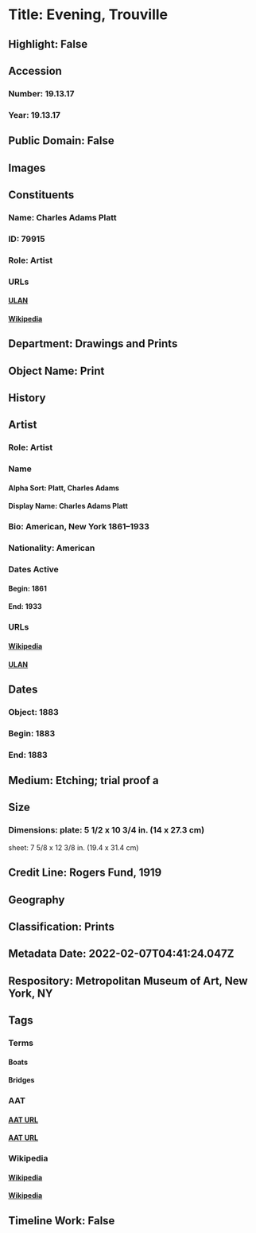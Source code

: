 # Title: Evening, Trouville
## Highlight: False
## Accession
### Number: 19.13.17
### Year: 19.13.17
## Public Domain: False
## Images
## Constituents
### Name: Charles Adams Platt
### ID: 79915
### Role: Artist
### URLs
#### [ULAN](http://vocab.getty.edu/page/ulan/500012616)
#### [Wikipedia](https://www.wikidata.org/wiki/Q2958363)
## Department: Drawings and Prints
## Object Name: Print
## History
## Artist
### Role: Artist
### Name
#### Alpha Sort: Platt, Charles Adams
#### Display Name: Charles Adams Platt
### Bio: American, New York 1861–1933
### Nationality: American
### Dates Active
#### Begin: 1861
#### End: 1933
### URLs
#### [Wikipedia](https://www.wikidata.org/wiki/Q2958363)
#### [ULAN](http://vocab.getty.edu/page/ulan/500012616)
## Dates
### Object: 1883
### Begin: 1883
### End: 1883
## Medium: Etching; trial proof a
## Size
### Dimensions: plate: 5 1/2 x 10 3/4 in. (14 x 27.3 cm)
sheet: 7 5/8 x 12 3/8 in. (19.4 x 31.4 cm)
## Credit Line: Rogers Fund, 1919
## Geography
## Classification: Prints
## Metadata Date: 2022-02-07T04:41:24.047Z
## Respository: Metropolitan Museum of Art, New York, NY
## Tags
### Terms
#### Boats
#### Bridges
### AAT
#### [AAT URL](http://vocab.getty.edu/page/aat/300178749)
#### [AAT URL](http://vocab.getty.edu/page/aat/300386855)
### Wikipedia
#### [Wikipedia]()
#### [Wikipedia]()
## Timeline Work: False
